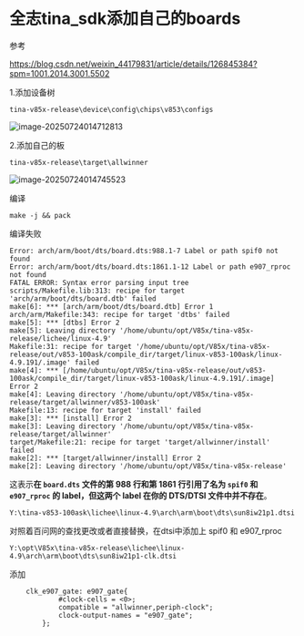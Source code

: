 # 全志tina_sdk添加自己的boards

参考

https://blog.csdn.net/weixin_44179831/article/details/126845384?spm=1001.2014.3001.5502





1.添加设备树

```
tina-v85x-release\device\config\chips\v853\configs
```

![image-20250724014712813](https://newbie-typora.oss-cn-shenzhen.aliyuncs.com/TyporaJPG/image-20250724014712813.png)

2.添加自己的板

```
tina-v85x-release\target\allwinner
```

![image-20250724014745523](https://newbie-typora.oss-cn-shenzhen.aliyuncs.com/TyporaJPG/image-20250724014745523.png)

编译

```
make -j && pack
```

编译失败

```
Error: arch/arm/boot/dts/board.dts:988.1-7 Label or path spif0 not found
Error: arch/arm/boot/dts/board.dts:1861.1-12 Label or path e907_rproc not found
FATAL ERROR: Syntax error parsing input tree
scripts/Makefile.lib:313: recipe for target 'arch/arm/boot/dts/board.dtb' failed
make[6]: *** [arch/arm/boot/dts/board.dtb] Error 1
arch/arm/Makefile:343: recipe for target 'dtbs' failed
make[5]: *** [dtbs] Error 2
make[5]: Leaving directory '/home/ubuntu/opt/V85x/tina-v85x-release/lichee/linux-4.9'
Makefile:31: recipe for target '/home/ubuntu/opt/V85x/tina-v85x-release/out/v853-100ask/compile_dir/target/linux-v853-100ask/linux-4.9.191/.image' failed
make[4]: *** [/home/ubuntu/opt/V85x/tina-v85x-release/out/v853-100ask/compile_dir/target/linux-v853-100ask/linux-4.9.191/.image] Error 2
make[4]: Leaving directory '/home/ubuntu/opt/V85x/tina-v85x-release/target/allwinner/v853-100ask'
Makefile:13: recipe for target 'install' failed
make[3]: *** [install] Error 2
make[3]: Leaving directory '/home/ubuntu/opt/V85x/tina-v85x-release/target/allwinner'
target/Makefile:21: recipe for target 'target/allwinner/install' failed
make[2]: *** [target/allwinner/install] Error 2
make[2]: Leaving directory '/home/ubuntu/opt/V85x/tina-v85x-release'

```

这表示**在 `board.dts` 文件的第 988 行和第 1861 行引用了名为 `spif0` 和 `e907_rproc` 的 label，但这两个 label 在你的 DTS/DTSI 文件中并不存在**。



```
Y:\tina-v853-100ask\lichee\linux-4.9\arch\arm\boot\dts\sun8iw21p1.dtsi
```

对照着百问网的查找更改或者直接替换，在dtsi中添加上 spif0  和 e907_rproc

```
Y:\opt\V85x\tina-v85x-release\lichee\linux-4.9\arch\arm\boot\dts\sun8iw21p1-clk.dtsi
```

添加

```
	clk_e907_gate: e907_gate{
			#clock-cells = <0>;
			compatible = "allwinner,periph-clock";
			clock-output-names = "e907_gate";
		};
```











